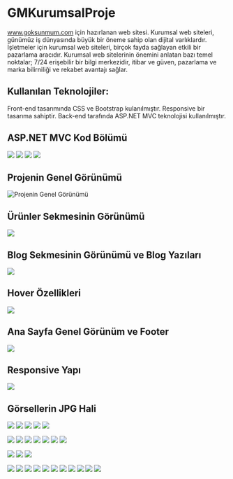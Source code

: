 # GMKurumsalProje
www.goksunmum.com için hazırlanan web sitesi.
Kurumsal web siteleri, günümüz iş dünyasında büyük bir öneme sahip olan dijital varlıklardır. 
İşletmeler için kurumsal web siteleri, birçok fayda sağlayan etkili bir pazarlama aracıdır. 
Kurumsal web sitelerinin önemini anlatan bazı temel noktalar; 7/24 erişebilir bir bilgi merkezidir, itibar ve güven, pazarlama ve marka bilirniliği ve rekabet avantajı sağlar.

## Kullanılan Teknolojiler:
Front-end tasarımında CSS ve Bootstrap kulanılmıştır. Responsive bir tasarıma sahiptir. Back-end tarafında ASP.NET MVC teknolojisi kullanılmıştır.

## ASP.NET MVC Kod Bölümü
![]([https://github.com/gokcengolluce/GMKurumsalProje/blob/main/proje3.gif](https://github.com/gokcengolluce/GMKurumsalProje/blob/main/proje7.gif))
![](https://github.com/gokcengolluce/GMKurumsalProje/blob/main/1.JPG)
![](https://github.com/gokcengolluce/GMKurumsalProje/blob/main/2.JPG)
![](https://github.com/gokcengolluce/GMKurumsalProje/blob/main/3.JPG)

## Projenin Genel Görünümü
![Projenin Genel Görünümü](https://github.com/gokcengolluce/GMKurumsalProje/blob/main/proje2.gif)
## Ürünler Sekmesinin Görünümü
![](https://github.com/gokcengolluce/GMKurumsalProje/blob/main/proje3.gif)
## Blog Sekmesinin Görünümü ve Blog Yazıları
![](https://github.com/gokcengolluce/GMKurumsalProje/blob/main/proje2.2.gif)
## Hover Özellikleri
![](https://github.com/gokcengolluce/GMKurumsalProje/blob/main/proje5.gif)
## Ana Sayfa Genel Görünüm ve Footer
![](https://github.com/gokcengolluce/GMKurumsalProje/blob/main/proje6.gif)
## Responsive Yapı
![](https://github.com/gokcengolluce/GMKurumsalProje/blob/main/proje4.gif)
## Görsellerin JPG Hali
![](https://github.com/gokcengolluce/GMKurumsalProje/blob/main/1.1.JPG)
![](https://github.com/gokcengolluce/GMKurumsalProje/blob/main/1.2.JPG)
![](https://github.com/gokcengolluce/GMKurumsalProje/blob/main/1.3.JPG)
![](https://github.com/gokcengolluce/GMKurumsalProje/blob/main/1.4.JPG)
![](https://github.com/gokcengolluce/GMKurumsalProje/blob/main/1.5.JPG)

![](https://github.com/gokcengolluce/GMKurumsalProje/blob/main/2.1.JPG)
![](https://github.com/gokcengolluce/GMKurumsalProje/blob/main/2.2.JPG)
![](https://github.com/gokcengolluce/GMKurumsalProje/blob/main/2.3.JPG)
![](https://github.com/gokcengolluce/GMKurumsalProje/blob/main/2.4.JPG)
![](https://github.com/gokcengolluce/GMKurumsalProje/blob/main/2.5.JPG)
![](https://github.com/gokcengolluce/GMKurumsalProje/blob/main/2.6.JPG)
![](https://github.com/gokcengolluce/GMKurumsalProje/blob/main/2.7.JPG)

![](https://github.com/gokcengolluce/GMKurumsalProje/blob/main/3.1.JPG)
![](https://github.com/gokcengolluce/GMKurumsalProje/blob/main/3.2.JPG)
![](https://github.com/gokcengolluce/GMKurumsalProje/blob/main/3.3.JPG)

![](https://github.com/gokcengolluce/GMKurumsalProje/blob/main/anaSayfa.JPG)
![](https://github.com/gokcengolluce/GMKurumsalProje/blob/main/footer.JPG)
![](https://github.com/gokcengolluce/GMKurumsalProje/blob/main/hover2.JPG)
![](https://github.com/gokcengolluce/GMKurumsalProje/blob/main/hover.JPG)
![](https://github.com/gokcengolluce/GMKurumsalProje/blob/main/hover3.JPG)
![](https://github.com/gokcengolluce/GMKurumsalProje/blob/main/responsive1.JPG)
![](https://github.com/gokcengolluce/GMKurumsalProje/blob/main/responsive2.JPG)
![](https://github.com/gokcengolluce/GMKurumsalProje/blob/main/responsive3.JPG)
![](https://github.com/gokcengolluce/GMKurumsalProje/blob/main/responsive4.JPG)
![](https://github.com/gokcengolluce/GMKurumsalProje/blob/main/responsive5.JPG)
![](https://github.com/gokcengolluce/GMKurumsalProje/blob/main/responsive6.JPG)


